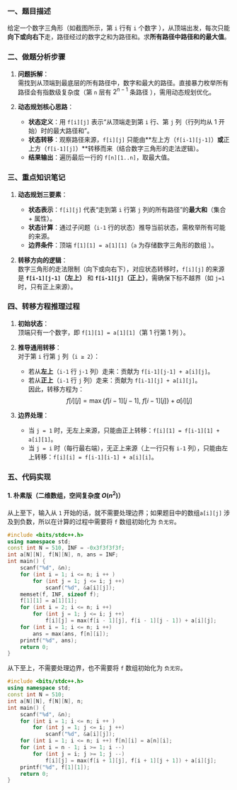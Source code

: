 
### **一、题目描述**  
给定一个数字三角形（如截图所示，第 `i` 行有 `i` 个数字 ），从顶端出发，每次只能**向下或向右下**走，路径经过的数字之和为路径和。求**所有路径中路径和的最大值**。  


### **二、做题分析步骤**  
1. **问题拆解**：  
   需找到从顶端到最底层的所有路径中，数字和最大的路径。直接暴力枚举所有路径会有指数级复杂度（第 `n` 层有 $2^{n-1}$ 条路径 ），需用动态规划优化。  

2. **动态规划核心思路**：  
   - **状态定义**：用 `f[i][j]` 表示“从顶端走到第 `i` 行、第 `j` 列（行列均从 1 开始）时的最大路径和”。  
   - **状态转移**：观察路径来源，`f[i][j]` 只能由**左上方（`f[i-1][j-1]`）**或**正上方（`f[i-1][j]`）**转移而来（结合数字三角形的走法逻辑）。  
   - **结果输出**：遍历最后一行的 `f[n][1..n]`，取最大值。  


### **三、重点知识笔记**  
1. **动态规划三要素**：  
   - **状态表示**：`f[i][j]` 代表“走到第 `i` 行第 `j` 列的所有路径”的**最大和**（集合 + 属性）。  
   - **状态计算**：通过子问题（`i-1` 行的状态）推导当前状态，需枚举所有可能的来源。  
   - **边界条件**：顶端 `f[1][1] = a[1][1]`（`a` 为存储数字三角形的数组 ）。  

2. **转移方向的逻辑**：  
   数字三角形的走法限制（向下或向右下），对应状态转移时，`f[i][j]` 的来源是 **`f[i-1][j-1]`（左上）** 和 **`f[i-1][j]`（正上）**，需确保下标不越界（如 `j=1` 时，只有正上来源）。  


### **四、转移方程推理过程**  
1. **初始状态**：  
   顶端只有一个数字，即 `f[1][1] = a[1][1]`（第 1 行第 1 列 ）。  

2. **推导通用转移**：  
   对于第 `i` 行第 `j` 列（`i ≥ 2`）：  
   - 若从**左上**（`i-1` 行 `j-1` 列）走来：贡献为 `f[i-1][j-1] + a[i][j]`。  
   - 若从**正上**（`i-1` 行 `j` 列）走来：贡献为 `f[i-1][j] + a[i][j]`。  
   因此，转移方程为：  
   $$ f[i][j] = \max\left\{ f[i-1][j-1],\ f[i-1][j] \right\} + a[i][j] $$  

3. **边界处理**：  
   - 当 `j = 1` 时，无左上来源，只能由正上转移：`f[i][1] = f[i-1][1] + a[i][1]`。  
   - 当 `j = i` 时（每行最右端），无正上来源（上一行只有 `i-1` 列），只能由左上转移：`f[i][i] = f[i-1][i-1] + a[i][i]`。  


### **五、代码实现**  
#### **1. 朴素版（二维数组，空间复杂度 $O(n^2)$）**  
从上至下，输入从 `1` 开始的话，就不需要处理边界；如果题目中的数组`a[i][j]` 涉及到负数，所以在计算的过程中需要将 `f` 数组初始化为 `负无穷`。
```cpp
#include <bits/stdc++.h>
using namespace std;
const int N = 510, INF = -0x3f3f3f3f;
int a[N][N], f[N][N], n, ans = INF;
int main() {
    scanf("%d", &n);
    for (int i = 1; i <= n; i ++ )
        for (int j = 1; j <= i; j ++)
            scanf("%d", &a[i][j]);
    memset(f, INF, sizeof f);
    f[1][1] = a[1][1];
    for (int i = 2; i <= n; i ++)
        for (int j = 1; j <= i; j ++)
            f[i][j] = max(f[i - 1][j], f[i - 1][j - 1]) + a[i][j];
    for (int i = 1; i <= n; i ++)
        ans = max(ans, f[n][i]);
    printf("%d", ans);
    return 0;
}
```  
从下至上，不需要处理边界，也不需要将 `f` 数组初始化为 `负无穷`。
```cpp
#include <bits/stdc++.h>
using namespace std;
const int N = 510;
int a[N][N], f[N][N], n;
int main() {
    scanf("%d", &n);
    for (int i = 1; i <= n; i ++ )
        for (int j = 1; j <= i; j ++)
            scanf("%d", &a[i][j]);
    for (int i = 1; i <= n; i ++) f[n][i] = a[n][i];
    for (int i = n - 1; i >= 1; i --)
        for (int j = i; j >= 1; j --)
            f[i][j] = max(f[i + 1][j], f[i + 1][j + 1]) + a[i][j];
    printf("%d", f[1][1]);
    return 0;
}
```
